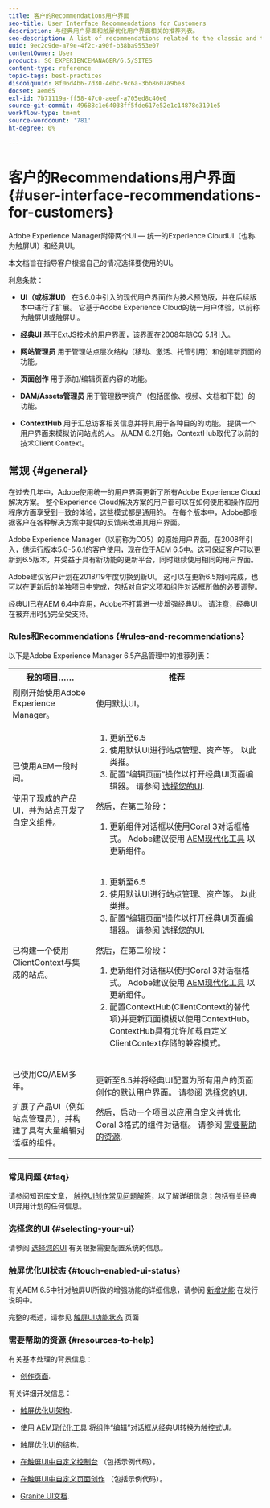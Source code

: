 ```yaml
---
title: 客户的Recommendations用户界面
seo-title: User Interface Recommendations for Customers
description: 与经典用户界面和触屏优化用户界面相关的推荐列表。
seo-description: A list of recommendations related to the classic and touch-optimized user interfaces.
uuid: 9ec2c9de-a79e-4f2c-a90f-b38ba9553e07
contentOwner: User
products: SG_EXPERIENCEMANAGER/6.5/SITES
content-type: reference
topic-tags: best-practices
discoiquuid: 8f06d4b6-7d30-4ebc-9c6a-3bb8607a9be8
docset: aem65
exl-id: 7b71119a-ff58-47c0-aeef-a705ed8c40e0
source-git-commit: 49688c1e64038ff5fde617e52e1c14878e3191e5
workflow-type: tm+mt
source-wordcount: '781'
ht-degree: 0%

---
```


# 客户的Recommendations用户界面{#user-interface-recommendations-for-customers}

Adobe Experience Manager附带两个UI — 统一的Experience CloudUI（也称为触屏UI）和经典UI。

本文档旨在指导客户根据自己的情况选择要使用的UI。

利息条款：

* **UI（或标准UI）**
在5.6.0中引入的现代用户界面作为技术预览版，并在后续版本中进行了扩展。 它基于Adobe Experience Cloud的统一用户体验，以前称为触屏UI或触屏UI。

* **经典UI**
基于ExtJS技术的用户界面，该界面在2008年随CQ 5.1引入。

* **网站管理员**
用于管理站点层次结构（移动、激活、托管引用）和创建新页面的功能。

* **页面创作**
用于添加/编辑页面内容的功能。

* **DAM/Assets管理员**
用于管理数字资产（包括图像、视频、文档和下载）的功能。

* **ContextHub**
用于汇总访客相关信息并将其用于各种目的的功能。 提供一个用户界面来模拟访问站点的人。 从AEM 6.2开始，ContextHub取代了以前的技术Client Context。

## 常规 {#general}

在过去几年中，Adobe使用统一的用户界面更新了所有Adobe Experience Cloud解决方案。 整个Experience Cloud解决方案的用户都可以在如何使用和操作应用程序方面享受到一致的体验，这些模式都是通用的。 在每个版本中，Adobe都根据客户在各种解决方案中提供的反馈来改进其用户界面。

Adobe Experience Manager（以前称为CQ5）的原始用户界面，在2008年引入，供运行版本5.0-5.6.1的客户使用，现在位于AEM 6.5中。这可保证客户可以更新到6.5版本，并受益于具有新功能的更新平台，同时继续使用相同的用户界面。

Adobe建议客户计划在2018/19年度切换到新UI。 这可以在更新6.5期间完成，也可以在更新后的单独项目中完成，包括对自定义项和组件对话框所做的必要调整。

经典UI已在AEM 6.4中弃用，Adobe不打算进一步增强经典UI。 请注意，经典UI在被弃用时仍完全受支持。

### Rules和Recommendations {#rules-and-recommendations}

以下是Adobe Experience Manager 6.5产品管理中的推荐列表：

<table>
 <tbody>
  <tr>
   <th>我的项目……</th>
   <th>推荐</th>
  </tr>
  <tr>
   <td>刚刚开始使用Adobe Experience Manager。</td>
   <td>使用默认UI。</td>
  </tr>
  <tr>
   <td><p>已使用AEM一段时间。</p> <p>使用了现成的产品UI，并为站点开发了自定义组件。<br /> </p> </td>
   <td>
    <ol>
     <li>更新至6.5</li>
     <li>使用默认UI进行站点管理、资产等。 以此类推。<br /> </li>
     <li>配置“编辑页面”操作以打开经典UI页面编辑器。 请参阅 <a href="#selecting-your-ui">选择您的UI</a>.</li>
    </ol> <p>然后，在第二阶段：</p>
    <ol>
     <li>更新组件对话框以使用Coral 3对话框格式。 Adobe建议使用 <a href="/help/sites-developing/modernization-tools.md">AEM现代化工具</a> 以更新组件。</li>
    </ol> </td>
  </tr>
  <tr>
   <td>已构建一个使用ClientContext与集成的站点。<br /> </td>
   <td>
    <ol>
     <li>更新至6.5</li>
     <li>使用默认UI进行站点管理、资产等。 以此类推。</li>
     <li>配置“编辑页面”操作以打开经典UI页面编辑器。 请参阅 <a href="#selecting-your-ui">选择您的UI</a>.</li>
    </ol> <p>然后，在第二阶段：</p>
    <ol>
     <li>更新组件对话框以使用Coral 3对话框格式。 Adobe建议使用 <a href="/help/sites-developing/modernization-tools.md">AEM现代化工具</a> 以更新组件。</li>
     <li>配置ContextHub(ClientContext的替代项)并更新页面模板以使用ContextHub。 ContextHub具有允许加载自定义ClientContext存储的兼容模式。</li>
    </ol> </td>
  </tr>
  <tr>
   <td><p>已使用CQ/AEM多年。</p> <p>扩展了产品UI（例如站点管理员），并构建了具有大量编辑对话框的组件。</p> </td>
   <td><p>更新至6.5并将经典UI配置为所有用户的页面创作的默认用户界面。 请参阅 <a href="#selecting-your-ui">选择您的UI</a>.</p> <p>然后，启动一个项目以应用自定义并优化Coral 3格式的组件对话框。 请参阅 <a href="#resources-to-help">需要帮助的资源</a>.<br /> </p> </td>
  </tr>
 </tbody>
</table>

### 常见问题 {#faq}

请参阅知识库文章， [触控UI创作常见问题解答](https://helpx.adobe.com/experience-manager/kb/index/touchui_faq.html)，以了解详细信息；包括有关经典UI弃用计划的任何信息。

### 选择您的UI {#selecting-your-ui}

请参阅 [选择您的UI](/help/sites-authoring/select-ui.md) 有关根据需要配置系统的信息。

### 触屏优化UI状态 {#touch-enabled-ui-status}

有关AEM 6.5中针对触屏UI所做的增强功能的详细信息，请参阅 [新增功能](/help/release-notes/release-notes.md#what-s-new) 在发行说明中。

完整的概述，请参见 [触屏UI功能状态](/help/release-notes/touch-ui-features-status.md) 页面

### 需要帮助的资源 {#resources-to-help}

有关基本处理的背景信息：

* [创作页面](/help/sites-authoring/page-authoring.md).

有关详细开发信息：

* [触屏优化UI架构](/help/sites-developing/touch-ui-concepts.md).
* 使用 [AEM现代化工具](/help/sites-developing/modernization-tools.md) 将组件“编辑”对话框从经典UI转换为触控式UI。

* [触屏优化UI的结构](/help/sites-developing/touch-ui-structure.md).

* [在触屏UI中自定义控制台](/help/sites-developing/customizing-consoles-touch.md) （包括示例代码）。

* [在触屏UI中自定义页面创作](/help/sites-developing/customizing-page-authoring-touch.md) （包括示例代码）。

* [Granite UI文档](https://helpx.adobe.com/experience-manager/6-5/sites/developing/using/reference-materials/granite-ui/api/index.html).
